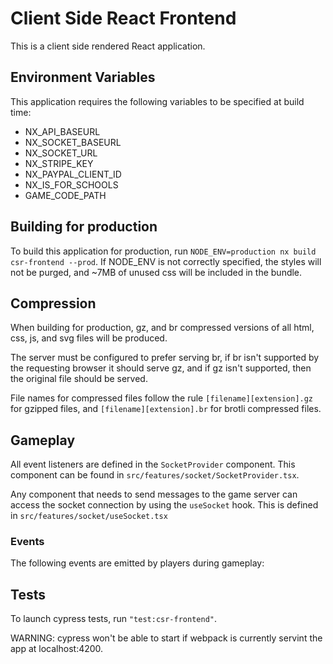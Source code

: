 # Client Side React Frontend

This is a client side rendered React application.

## Environment Variables

This application requires the following variables to be specified at build time:

- NX_API_BASEURL
- NX_SOCKET_BASEURL
- NX_SOCKET_URL
- NX_STRIPE_KEY
- NX_PAYPAL_CLIENT_ID
- NX_IS_FOR_SCHOOLS
- GAME_CODE_PATH

## Building for production

To build this application for production, run `NODE_ENV=production nx build csr-frontend --prod`. If NODE_ENV is not correctly specified,
the styles will not be purged, and ~7MB of unused css will be included in the bundle.

## Compression

When building for production, gz, and br compressed versions of all html, css, js, and svg files will be produced.

The server must be configured to prefer serving br, if br isn't supported by the requesting browser it should serve gz, and if gz isn't supported, then the original file should be served.

File names for compressed files follow the rule `[filename][extension].gz` for gzipped files, and `[filename][extension].br` for brotli compressed files.

## Gameplay

All event listeners are defined in the `SocketProvider` component. This component can be found in `src/features/socket/SocketProvider.tsx`.

Any component that needs to send messages to the game server can access the socket connection by using the `useSocket` hook. This is defined in `src/features/socket/useSocket.tsx`

### Events

The following events are emitted by players during gameplay:

## Tests

To launch cypress tests, run `"test:csr-frontend"`.

WARNING: cypress won't be able to start if webpack is currently servint the app at localhost:4200.
